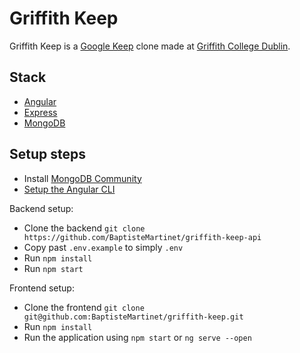 # Griffith Keep

Griffith Keep is a [Google Keep](https://keep.google.com) clone made at [Griffith College Dublin](https://www.griffith.ie/).

## Stack
 - [Angular](https://angular.io/)
 - [Express](https://expressjs.com/)
 - [MongoDB](https://www.mongodb.com/)

## Setup steps
 - Install [MongoDB Community](https://www.mongodb.com/try/download/community?tck=docs_server)
 - [Setup the Angular CLI](https://angular.io/guide/setup-local)

Backend setup:
 - Clone the backend `git clone https://github.com/BaptisteMartinet/griffith-keep-api`
 - Copy past `.env.example` to simply `.env`
 - Run `npm install`
 - Run `npm start`

Frontend setup:
 - Clone the frontend `git clone git@github.com:BaptisteMartinet/griffith-keep.git`
 - Run `npm install`
 - Run the application using `npm start` or `ng serve --open`
